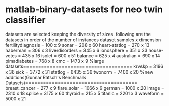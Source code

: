 # matlab-binary-datasets for neo twin classifier

datasets are selected keeping the diversity of sizes.
following are the datasets in order of the number of instances
   dataset              samples x dimension 
   fertilitydiagnosis = 100 x 9
   sonar              = 208 x 60
   heart-statlog      = 270 x 13
   haberman           = 306 x 3
   liverdisorders     = 345 x 6
   ionosphere         = 351 x 33
   house-votes        = 435 x 16
   isolet             = 600 x 51
   balance            = 625 x 4
   australian         = 690 x 14
   pimadiabetes       = 768 x 8
   cmc                = 1473 x 9
%large datasets=====================================
   krvskp             = 3196 x 36
   sick               = 3772 x 31
   statlog            = 6435 x 36
   twonorm            = 7400 x 20
%new additions(Gunnar Rätsch's Benchmark Datasets)======================================
   breast_cancer      = 277 x 9
   flare_solar        = 1066 x 9
   german             = 1000 x 20
   image              = 2310 x 18
   splice             = 3175 x 60
   thyroid            = 215 x 5
   titanic            = 2201 x 3
   waveform           = 5000 x 21 